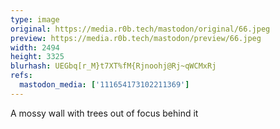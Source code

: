 ```yaml
---
type: image
original: https://media.r0b.tech/mastodon/original/66.jpeg
preview: https://media.r0b.tech/mastodon/preview/66.jpeg
width: 2494
height: 3325
blurhash: UEGbq[r_M}t7XT%fM{Rjnoohj@Rj~qWCMxRj
refs:
  mastodon_media: ['111654173102211369']
---
```


A mossy wall with trees out of focus behind it 
